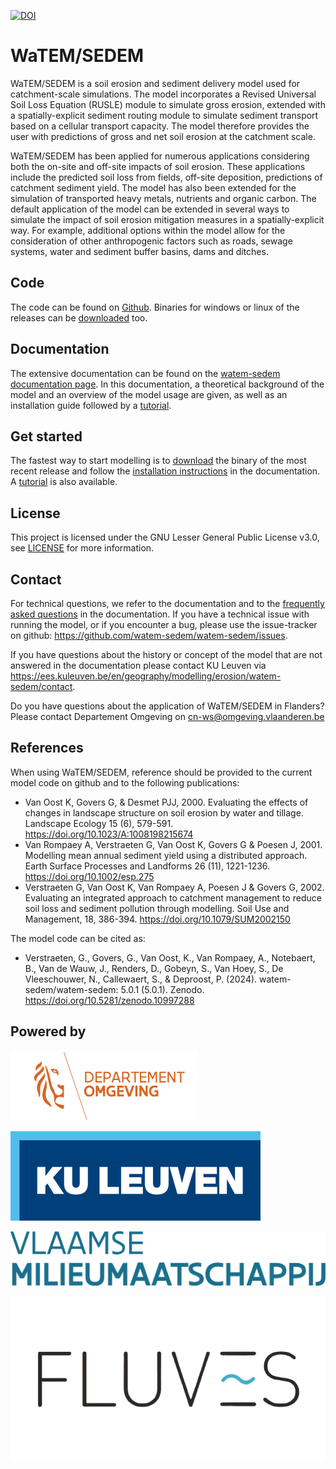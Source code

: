 [![DOI](https://zenodo.org/badge/doi/10.5281/zenodo.10997287.svg)](http://dx.doi.org/10.5281/zenodo.10997287)

# WaTEM/SEDEM

WaTEM/SEDEM is a soil erosion and sediment delivery model used for catchment-scale
simulations. The model incorporates a Revised Universal Soil Loss Equation (RUSLE)
module to simulate gross erosion, extended with a spatially-explicit sediment routing
module to simulate sediment transport based on a cellular transport capacity. The model
therefore provides the user with predictions of gross and net soil erosion at the
catchment scale.

WaTEM/SEDEM has been applied for numerous applications considering both the on-site and
off-site impacts of soil erosion. These applications include the predicted soil loss
from fields, off-site deposition, predictions of catchment sediment yield. The model has
also been extended for the simulation of transported heavy metals, nutrients and organic
carbon. The default application of the model can be extended in several ways to simulate
the impact of soil erosion mitigation measures in a spatially-explicit way. For example,
additional options within the model allow for the consideration of other anthropogenic
factors such as roads, sewage systems, water and sediment buffer basins, dams and
ditches.

## Code

The code can be found on [Github](https://github.com/watem-sedem/watem-sedem/). 
Binaries for windows or linux of the releases can be 
[downloaded](https://github.com/watem-sedem/watem-sedem/releases) too. 

## Documentation

The extensive documentation can be found on the 
[watem-sedem documentation page](https://watem-sedem.github.io/watem-sedem/). 
In this documentation, a theoretical background of the model and an overview
of the model usage are given, as well as an installation guide followed by a
[tutorial](https://watem-sedem.github.io/watem-sedem/tutorial.html).

## Get started

The fastest way to start modelling is to 
[download](https://github.com/watem-sedem/watem-sedem/releases) the binary of the 
most recent release and follow the 
[installation instructions](https://watem-sedem.github.io/watem-sedem/installation.html) in 
the documentation. A [tutorial](https://watem-sedem.github.io/watem-sedem/tutorial.html) is 
also available.  

## License

This project is licensed under the GNU Lesser General Public License v3.0, see
[LICENSE](https://github.com/watem-sedem/watem-sedem/blob/master/LICENSE) for more information.

## Contact

For technical questions, we refer to the documentation and to the 
[frequently asked questions](https://watem-sedem.github.io/watem-sedem/faq.html) 
in the documentation. If you have a technical issue with running the
model, or if you encounter a bug, please use the issue-tracker on github:
https://github.com/watem-sedem/watem-sedem/issues.

If you have questions about the history or concept of the model that are not answered in
the documentation please contact KU Leuven via 
https://ees.kuleuven.be/en/geography/modelling/erosion/watem-sedem/contact.

Do you have questions about the application of WaTEM/SEDEM in Flanders?
Please contact Departement Omgeving on cn-ws@omgeving.vlaanderen.be

## References

When using WaTEM/SEDEM, reference should be provided to the current model code on github
and to the following publications:

- Van Oost K, Govers G, & Desmet PJJ, 2000. Evaluating the effects of changes in
  landscape structure on soil erosion by water and tillage. Landscape Ecology 15 (6),
  579-591. https://doi.org/10.1023/A:1008198215674
- Van Rompaey A, Verstraeten G, Van Oost K, Govers G & Poesen J, 2001. Modelling mean
  annual sediment yield using a distributed approach. Earth Surface Processes and
  Landforms 26 (11), 1221-1236. https://doi.org/10.1002/esp.275
- Verstraeten G, Van Oost K, Van Rompaey A, Poesen J & Govers G, 2002. Evaluating an
  integrated approach to catchment management to reduce soil loss and sediment pollution
  through modelling. Soil Use and Management, 18, 386-394. https://doi.org/10.1079/SUM2002150

The model code can be cited as:

- Verstraeten, G., Govers, G., Van Oost, K., Van Rompaey, A., Notebaert, B., Van de Wauw, J.,
  Renders, D., Gobeyn, S., Van Hoey, S., De Vleeschouwer, N., Callewaert, S., & Deproost, P. (2024).
  watem-sedem/watem-sedem: 5.0.1 (5.0.1). Zenodo. https://doi.org/10.5281/zenodo.10997288

## Powered by

![image](docs/_static/png/DepartementOmgeving_logo.png)

![image](docs/_static/png/KULeuven_logo.png)

![image](docs/_static/png/VMM_logo.png)

![image](docs/_static/png/fluves_logo.png)
